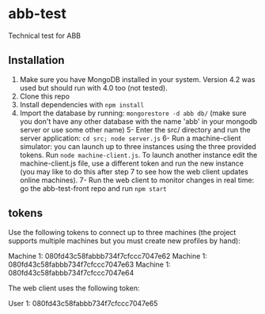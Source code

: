 # abb-test
Technical test for ABB

## Installation

1. Make sure you have MongoDB installed in your system. Version 4.2 was used but should run with 4.0 too (not tested).
2. Clone this repo
3. Install dependencies with `npm install`
4. Import the database by running: `mongorestore -d abb db/` 
(make sure you don't have any other database with the name 'abb' in your mongodb server or use some other name)
5- Enter the src/ directory and run the server application: `cd src; node server.js`
6- Run a machine-client simulator: you can launch up to three instances using the three provided tokens. Run `node machine-client.js`.
To launch another instance edit the machine-client.js file, use a different token and run the new instance (you may like to do this after step 7 to see how the web client updates online machines).
7- Run the web client to monitor changes in real time: go the abb-test-front repo and run `npm start`

## tokens
Use the following tokens to connect up to three machines (the project supports multiple machines but you must create new profiles by hand):

Machine 1: 080fd43c58fabbb734f7cfccc7047e62
Machine 1: 080fd43c58fabbb734f7cfccc7047e63
Machine 1: 080fd43c58fabbb734f7cfccc7047e64

The web client uses the following token:

User 1: 080fd43c58fabbb734f7cfccc7047e65

